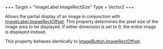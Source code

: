 +++
Target = "ImageLabel.ImageRectSize"
Type = Vector2
+++

Allows the partial display of an image in conjunction with [ImageLabel.ImageRectOffset](https://developer.roblox.com/api-reference/property/ImageLabel/ImageRectOffset). This property determines the pixel size of the image area to be displayed. If either dimension is set to 0, the entire image is displayed instead.This property behaves identically to [ImageButton.ImageRectOffset](https://developer.roblox.com/api-reference/property/ImageButton/ImageRectOffset).